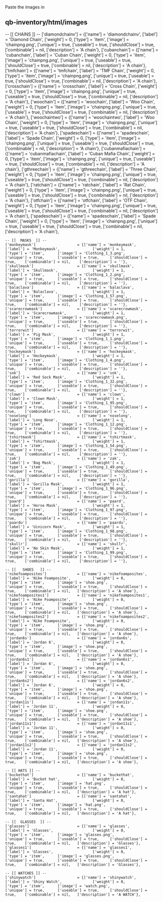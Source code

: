 Paste the images in 

qb-inventory/html/images
-----



-- [[ CHAINS ]] --
    ['diamondchainv'] 				 = {['name'] = 'diamondchainv', 			  	['label'] = 'Diamond Chain', 			['weight'] = 0, 		['type'] = 'item', 		['image'] = 'chainpng.png', 			['unique'] = true,  	['useable'] = true, 	['shouldClose'] = true,	   ['combinable'] = nil,   ['description'] = 'A chain'},
    ['cubanchain'] 					 = {['name'] = 'cubanchain', 			  	 	['label'] = 'Cuban Chain', 				['weight'] = 0, 		['type'] = 'item', 		['image'] = 'chainpng.png', 			['unique'] = true,  	['useable'] = true, 	['shouldClose'] = true,	   ['combinable'] = nil,   ['description'] = 'A chain'},
    ['tmfchain'] 					 = {['name'] = 'tmfchain', 						['label'] = 'TMF Chain', 				['weight'] = 0, 		['type'] = 'item', 		['image'] = 'chainpng.png', 			['unique'] = true,  	['useable'] = true, 	['shouldClose'] = true,	   ['combinable'] = nil,   ['description'] = 'A chain'},
    ['crosschain'] 					 = {['name'] = 'crosschain', 					['label'] = 'Cross Chain', 				['weight'] = 0, 		['type'] = 'item', 		['image'] = 'chainpng.png', 			['unique'] = true,  	['useable'] = true, 	['shouldClose'] = true,	   ['combinable'] = nil,   ['description'] = 'A chain'},
    ['woochain'] 				     = {['name'] = 'woochain', 					    ['label'] = 'Woo Chain', 				['weight'] = 0, 		['type'] = 'item', 		['image'] = 'chainpng.png', 			['unique'] = true,  	['useable'] = true, 	['shouldClose'] = true,	   ['combinable'] = nil,   ['description'] = 'A chain'},
    ['woochaintwo'] 				 = {['name'] = 'woochaintwo', 					['label'] = 'Woo Chain', 				['weight'] = 0, 		['type'] = 'item', 		['image'] = 'chainpng.png', 			['unique'] = true,  	['useable'] = true, 	['shouldClose'] = true,	   ['combinable'] = nil,   ['description'] = 'A chain'},
    ['spadeschain'] 				 = {['name'] = 'spadeschain', 					['label'] = 'Spade Chain', 				['weight'] = 0, 		['type'] = 'item', 		['image'] = 'chainpng.png', 			['unique'] = true,  	['useable'] = true, 	['shouldClose'] = true,	   ['combinable'] = nil,   ['description'] = 'A chain'},
    ['cubanmafiachain'] 			 = {['name'] = 'cubanmafiachain', 				['label'] = 'Cuban Mafia Chain', 		['weight'] = 0, 		['type'] = 'item', 		['image'] = 'chainpng.png', 			['unique'] = true,  	['useable'] = true, 	['shouldClose'] = true,	   ['combinable'] = nil,   ['description'] = 'A chain'},
    ['gthreechain'] 			 	 = {['name'] = 'gthreechain', 					['label'] = 'Three Chain', 				['weight'] = 0, 		['type'] = 'item', 		['image'] = 'chainpng.png', 			['unique'] = true,  	['useable'] = true, 	['shouldClose'] = true,	   ['combinable'] = nil,   ['description'] = 'A chain'},
    ['ratchain'] 			 	 	 = {['name'] = 'ratchain', 						['label'] = 'Rat Chain', 				['weight'] = 0, 		['type'] = 'item', 		['image'] = 'chainpng.png', 			['unique'] = true,  	['useable'] = true, 	['shouldClose'] = true,	   ['combinable'] = nil,   ['description'] = 'A chain'},
    ['otfchain'] 			 	 	 = {['name'] = 'otfchain', 						['label'] = 'OTF Chain', 				['weight'] = 0, 		['type'] = 'item', 		['image'] = 'chainpng.png', 			['unique'] = true,  	['useable'] = true, 	['shouldClose'] = true,	   ['combinable'] = nil,   ['description'] = 'A chain'},
    ['spadeschain'] 			 	 = {['name'] = 'spadeschain', 					['label'] = 'Spade Chain', 				['weight'] = 0, 		['type'] = 'item', 		['image'] = 'chainpng.png', 			['unique'] = true,  	['useable'] = true, 	['shouldClose'] = true,	   ['combinable'] = nil,   ['description'] = 'A chain'},
	
    -- [[  MASKS  ]] --
    ['monkeymask']  				 = {['name'] = 'monkeymask', 				    ['label'] = 'Monkeymask',  	            ['weight'] = 1,  		['type'] = 'item',  	['image'] = 'Clothing_1_3.png',  		['unique'] = true,  	['useable'] = true,  	['shouldClose'] = true,    ['combinable'] = nil, 	['description'] = ''},
    ['skullmask']  					 = {['name'] = 'skullmask', 				    ['label'] = 'Skullmask',  	            ['weight'] = 1,  		['type'] = 'item',  	['image'] = 'Clothing_1_2.png',  		['unique'] = true,  	['useable'] = true,  	['shouldClose'] = true,    ['combinable'] = nil, 	['description'] = ''},
    ['balaclava']  					 = {['name'] = 'balaclava', 				    ['label'] = 'Balaclava',  	            ['weight'] = 1,  		['type'] = 'item',  	['image'] = 'Clothing_1_57.png',  		['unique'] = true,  	['useable'] = true,  	['shouldClose'] = true,    ['combinable'] = nil, 	['description'] = ''},
    ['scarecrowmask']  				 = {['name'] = 'scarecrowmask', 				['label'] = 'Scarecrowmask',  	        ['weight'] = 1,  		['type'] = 'item',  	['image'] = 'scarecrowmask.png',  		['unique'] = true,  	['useable'] = true,  	['shouldClose'] = true,    ['combinable'] = nil, 	['description'] = ''},
    ['terrorwit']  				     = {['name'] = 'terrorwit', 				    ['label'] = 'Pig Mask',  	            ['weight'] = 1,  		['type'] = 'item',  	['image'] = 'Clothing_1_1.png',  		['unique'] = true,  	['useable'] = true,  	['shouldClose'] = true,    ['combinable'] = nil, 	['description'] = ''},
	['hockeymask']  				 = {['name'] = 'hockeymask', 				    ['label'] = 'Hockeymask',  	            ['weight'] = 1,  		['type'] = 'item',  	['image'] = 'Clothing_1_4.png',  		['unique'] = true,  	['useable'] = true,  	['shouldClose'] = true,    ['combinable'] = nil, 	['description'] = ''},
	['sok']  				         = {['name'] = 'sok', 				            ['label'] = 'Red Sock Mask',  	        ['weight'] = 1,  		['type'] = 'item',  	['image'] = 'Clothing_1_32.png',  		['unique'] = true,  	['useable'] = true,  	['shouldClose'] = true,    ['combinable'] = nil, 	['description'] = ''},	
	['clown']  						 = {['name'] = 'clown', 				        ['label'] = 'Clown Mask',  	            ['weight'] = 1,  		['type'] = 'item',  	['image'] = 'Clothing_1_95.png',  		['unique'] = true,  	['useable'] = true,  	['shouldClose'] = true,    ['combinable'] = nil, 	['description'] = ''},
	['noselong']  					 = {['name'] = 'noselong', 				        ['label'] = 'Long Nose',  	            ['weight'] = 1,  		['type'] = 'item',  	['image'] = 'Clothing_1_12.png',  		['unique'] = true,  	['useable'] = true,  	['shouldClose'] = true,    ['combinable'] = nil, 	['description'] = ''},
	['tshirtmask']  				 = {['name'] = 'tshirtmask', 				    ['label'] = 'Tshirtmask',  		        ['weight'] = 1,  		['type'] = 'item',  	['image'] = 'Clothing_1_54.png',  		['unique'] = true,  	['useable'] = true,  	['shouldClose'] = true,    ['combinable'] = nil, 	['description'] = ''},
	['zak']  						 = {['name'] = 'zak', 				            ['label'] = 'Bag Mask',  	            ['weight'] = 1,  		['type'] = 'item',  	['image'] = 'Clothing_1_49.png',  		['unique'] = true,  	['useable'] = true,  	['shouldClose'] = true,    ['combinable'] = nil, 	['description'] = ''},
	['gorilla']  					 = {['name'] = 'gorilla', 				        ['label'] = 'Gorilla Mask',  	        ['weight'] = 1,  		['type'] = 'item',  	['image'] = 'Clothing_1_96.png',  		['unique'] = true,  	['useable'] = true,  	['shouldClose'] = true,    ['combinable'] = nil, 	['description'] = ''},
	['paard']  						 = {['name'] = 'paard', 				        ['label'] = 'Horse Mask',  	            ['weight'] = 1,  		['type'] = 'item',  	['image'] = 'Clothing_1_97.png',  		['unique'] = true,  	['useable'] = true,  	['shouldClose'] = true,    ['combinable'] = nil, 	['description'] = ''},
    ['paardu']  					 = {['name'] = 'paardu', 				        ['label'] = 'Uinicorn Mask',  	        ['weight'] = 1,  		['type'] = 'item',  	['image'] = 'Clothing_1_98.png',  		['unique'] = true,  	['useable'] = true,  	['shouldClose'] = true,    ['combinable'] = nil, 	['description'] = ''},
	['skullr']  					 = {['name'] = 'skullr', 				        ['label'] = 'No Skin Mask',  	        ['weight'] = 1,  		['type'] = 'item',  	['image'] = 'Clothing_1_99.png',  		['unique'] = true,  	['useable'] = true,  	['shouldClose'] = true,    ['combinable'] = nil, 	['description'] = ''},
	
	-- [[   SHOES   ]] --
    ['nikefoamposites'] 		     = {['name'] = 'nikefoamposites', 				['label'] = 'Nike Foamposite', 			['weight'] = 0, 		['type'] = 'item', 		['image'] = 'shoe.png', 		    	['unique'] = true,  	['useable'] = true, 	['shouldClose'] = true,	   ['combinable'] = nil,   ['description'] = 'A shoe'},
    ['nikefoamposites1'] 		     = {['name'] = 'nikefoamposites1', 				['label'] = 'Nike Foamposite', 			['weight'] = 0, 		['type'] = 'item', 		['image'] = 'shoe.png', 		    	['unique'] = true,  	['useable'] = true, 	['shouldClose'] = true,	   ['combinable'] = nil,   ['description'] = 'A shoe'},
    ['nikefoamposites2'] 		     = {['name'] = 'nikefoamposites2', 				['label'] = 'Nike Foamposite', 			['weight'] = 0, 		['type'] = 'item', 		['image'] = 'shoe.png', 		    	['unique'] = true,  	['useable'] = true, 	['shouldClose'] = true,	   ['combinable'] = nil,   ['description'] = 'A shoe'},
    ['jordan6s'] 		             = {['name'] = 'jordan6s', 				        ['label'] = 'Jordan 6', 		    	['weight'] = 0, 		['type'] = 'item', 		['image'] = 'shoe.png', 		    	['unique'] = true,  	['useable'] = true, 	['shouldClose'] = true,	   ['combinable'] = nil,   ['description'] = 'A shoe'},
    ['jordan6s1'] 		             = {['name'] = 'jordan6s1', 			    	['label'] = 'Jordan 6', 		    	['weight'] = 0, 		['type'] = 'item', 		['image'] = 'shoe.png', 		    	['unique'] = true,  	['useable'] = true, 	['shouldClose'] = true,	   ['combinable'] = nil,   ['description'] = 'A shoe'},
    ['jordan6s2'] 		             = {['name'] = 'jordan6s2', 				    ['label'] = 'Jordan 6', 		    	['weight'] = 0, 		['type'] = 'item', 		['image'] = 'shoe.png', 		    	['unique'] = true,  	['useable'] = true, 	['shouldClose'] = true,	   ['combinable'] = nil,   ['description'] = 'A shoe'},
    ['jordan11s'] 		             = {['name'] = 'jordan11s', 				    ['label'] = 'Jordan 11', 		    	['weight'] = 0, 		['type'] = 'item', 		['image'] = 'shoe.png', 		    	['unique'] = true,  	['useable'] = true, 	['shouldClose'] = true,	   ['combinable'] = nil,   ['description'] = 'A shoe'},
    ['jordan11s1'] 		             = {['name'] = 'jordan11s1', 			    	['label'] = 'Jordan 11', 		    	['weight'] = 0, 		['type'] = 'item', 		['image'] = 'shoe.png', 		    	['unique'] = true,  	['useable'] = true, 	['shouldClose'] = true,	   ['combinable'] = nil,   ['description'] = 'A shoe'},
    ['jordan11s2'] 		             = {['name'] = 'jordan11s2', 				    ['label'] = 'Jordan 11', 		    	['weight'] = 0, 		['type'] = 'item', 		['image'] = 'shoe.png', 		    	['unique'] = true,  	['useable'] = true, 	['shouldClose'] = true,	   ['combinable'] = nil,   ['description'] = 'A shoe'},

    -- [[ HATS ]] --
    ['buckethat'] 		             = {['name'] = 'buckethat', 				    ['label'] = 'Bucket hat', 		        ['weight'] = 0, 		['type'] = 'item', 		['image'] = 'hat.png', 		          	['unique'] = true,  	['useable'] = true, 	['shouldClose'] = true,	   ['combinable'] = nil,   ['description'] = 'A hat'},
    ['santahat'] 		             = {['name'] = 'santahat', 				        ['label'] = 'Santa Hat', 		        ['weight'] = 0, 		['type'] = 'item', 		['image'] = 'hat.png', 		          	['unique'] = true,  	['useable'] = true, 	['shouldClose'] = true,	   ['combinable'] = nil,   ['description'] = 'A hat'},

    -- [[  GLASSES  ]] --
    ['glasses'] 		             = {['name'] = 'glasses', 				        ['label'] = 'Glasses', 		            ['weight'] = 0, 		['type'] = 'item', 		['image'] = 'glasses.png', 		        ['unique'] = true,  	['useable'] = true, 	['shouldClose'] = true,	   ['combinable'] = nil,   ['description'] = 'Glasses'},
    ['glasses1'] 		             = {['name'] = 'glasses1', 				        ['label'] = 'Glasses', 		            ['weight'] = 0, 		['type'] = 'item', 		['image'] = 'glasses.png', 		        ['unique'] = true,  	['useable'] = true, 	['shouldClose'] = true,	   ['combinable'] = nil,   ['description'] = 'Glasses'},

    -- [[ WATCHES ]] --
    ['shinywatch'] 		             = {['name'] = 'shinywatch', 				    ['label'] = 'Shiny Watch', 		        ['weight'] = 0, 		['type'] = 'item', 		['image'] = 'watch.png', 		        ['unique'] = true,  	['useable'] = true, 	['shouldClose'] = true,	   ['combinable'] = nil,   ['description'] = 'A WATCH'},

